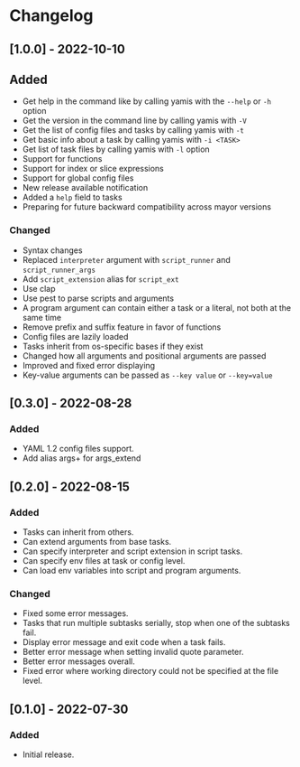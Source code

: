 # Changelog

## [1.0.0] - 2022-10-10
## Added
- Get help in the command like by calling yamis with the `--help` or `-h` option
- Get the version in the command line by calling yamis with `-V`
- Get the list of config files and tasks by calling yamis with `-t`
- Get basic info about a task by calling yamis with `-i <TASK>`
- Get list of task files by calling yamis with `-l` option
- Support for functions
- Support for index or slice expressions
- Support for global config files
- New release available notification
- Added a `help` field to tasks
- Preparing for future backward compatibility across mayor versions

### Changed
- Syntax changes
- Replaced `interpreter` argument with `script_runner` and `script_runner_args`
- Add `script_extension` alias for `script_ext`
- Use clap
- Use pest to parse scripts and arguments
- A program argument can contain either a task or a literal, not both at the same time
- Remove prefix and suffix feature in favor of functions
- Config files are lazily loaded
- Tasks inherit from os-specific bases if they exist
- Changed how all arguments and positional arguments are passed
- Improved and fixed error displaying
- Key-value arguments can be passed as `--key value` or `--key=value`

## [0.3.0] - 2022-08-28
### Added
- YAML 1.2 config files support.
- Add alias args+ for args_extend

## [0.2.0] - 2022-08-15
### Added
- Tasks can inherit from others.
- Can extend arguments from base tasks.
- Can specify interpreter and script extension in script tasks.
- Can specify env files at task or config level.
- Can load env variables into script and program arguments.

### Changed
- Fixed some error messages.
- Tasks that run multiple subtasks serially, stop when one of the subtasks fail.
- Display error message and exit code when a task fails.
- Better error message when setting invalid quote parameter.
- Better error messages overall.
- Fixed error where working directory could not be specified at the file level.

## [0.1.0] - 2022-07-30
### Added
- Initial release.
